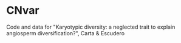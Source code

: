 # CNvar
Code and data for "Karyotypic diversity: a neglected trait to explain angiosperm diversification?", Carta &amp; Escudero
